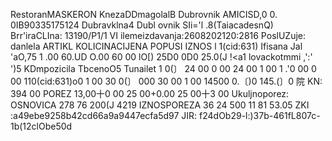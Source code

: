 RestoranMASKERON KnezaDDmagolalB Dubrovnik AMICISD,0 0. 0IB90335175124 Dubravklna4 Dubl ovnik SIi='l .8(TaiacadesnQ) Brr'iraCLIna: 13190/P1/1 VI ilemeizdavanja:2608202120:2816 PoslUZuje: danlela ARTIKL KOLICINACIJENA POPUSI IZNOS l 1(cid:631) Ifisana Jal 'aO,75 1 .00 60.UD O.00 60 00 lO[) 25D0 0D0 25.0(J !<a1 lovackotmmi ,':' ')5 KDmpozicila TbcenoO5 Tunailet 1 0(〕 24 00 0 00 24 00 1 00 1 .'0 00 0 00 110(cid:631)o0 1 00 30 0(〕 000 30 00 1 00 14500 0.〔)0 145.(〕0 院 KN: 394 00 POREZ 13,00十0 00 25 00+0.00 25 00十3 00 Ukuljnoporez: OSNOVICA 278 76 200(J 4219 IZNOSPOREZA 36 24 500 11 81 53.05 ZKI :a49ebe9258b42cd66a9a9447ecfa5d97 JIR: f24dOb29-l:)37b-461fL807c-1b(12clObe50d